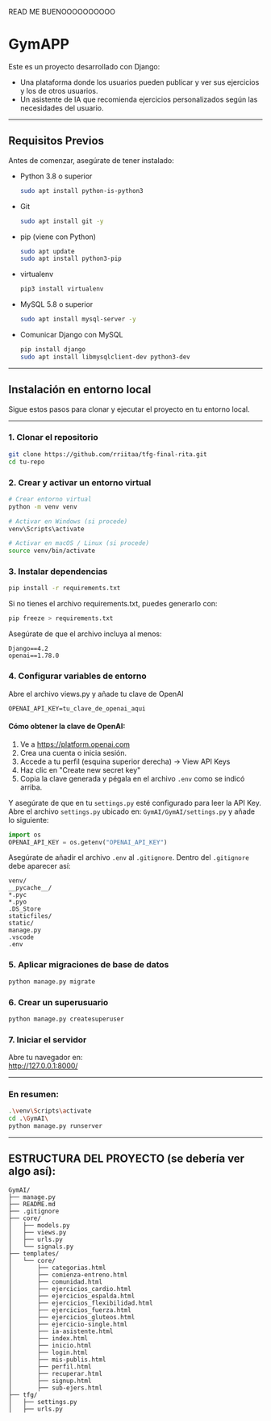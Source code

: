 READ ME BUENOOOOOOOOOO


# GymAPP

Este es un proyecto desarrollado con Django:
- Una plataforma donde los usuarios pueden publicar y ver sus ejercicios y los de otros usuarios.
- Un asistente de IA que recomienda ejercicios personalizados según las necesidades del usuario.

---

## Requisitos Previos

Antes de comenzar, asegúrate de tener instalado:

- Python 3.8 o superior
  ```bash
  sudo apt install python-is-python3
  ```
- Git  
  ```bash
  sudo apt install git -y
  ```
- pip (viene con Python)  
  ```bash
  sudo apt update
  sudo apt install python3-pip
  ```
- virtualenv  
  ```bash
  pip3 install virtualenv
  ```
- MySQL 5.8 o superior  
  ```bash
  sudo apt install mysql-server -y
  ```
- Comunicar Django con MySQL  
  ```bash
  pip install django
  sudo apt install libmysqlclient-dev python3-dev
  ```

---

## Instalación en entorno local

Sigue estos pasos para clonar y ejecutar el proyecto en tu entorno local.

---

### 1. Clonar el repositorio

```bash
git clone https://github.com/rriitaa/tfg-final-rita.git
cd tu-repo
```

### 2. Crear y activar un entorno virtual

```bash
# Crear entorno virtual
python -m venv venv

# Activar en Windows (si procede)
venv\Scripts\activate

# Activar en macOS / Linux (si procede)
source venv/bin/activate
```

### 3. Instalar dependencias

```bash
pip install -r requirements.txt
```

Si no tienes el archivo requirements.txt, puedes generarlo con:

```bash
pip freeze > requirements.txt
```

Asegúrate de que el archivo incluya al menos:

```
Django==4.2
openai==1.78.0
```

### 4. Configurar variables de entorno

Abre el archivo views.py y añade tu clave de OpenAI

```
OPENAI_API_KEY=tu_clave_de_openai_aqui
```

#### Cómo obtener la clave de OpenAI:

1. Ve a https://platform.openai.com
2. Crea una cuenta o inicia sesión.
3. Accede a tu perfil (esquina superior derecha) → View API Keys
4. Haz clic en "Create new secret key"
5. Copia la clave generada y pégala en el archivo `.env` como se indicó arriba.

Y asegúrate de que en tu `settings.py` esté configurado para leer la API Key.  
Abre el archivo `settings.py` ubicado en: `GymAI/GymAI/settings.py` y añade lo siguiente:

```python
import os
OPENAI_API_KEY = os.getenv("OPENAI_API_KEY")
```

Asegúrate de añadir el archivo `.env` al `.gitignore`. Dentro del `.gitignore` debe aparecer así:

```
venv/
__pycache__/
*.pyc
*.pyo
.DS_Store
staticfiles/
static/
manage.py
.vscode
.env
```

### 5. Aplicar migraciones de base de datos

```bash
python manage.py migrate
```

### 6. Crear un superusuario

```bash
python manage.py createsuperuser
```

### 7. Iniciar el servidor

Abre tu navegador en:  
http://127.0.0.1:8000/

---

### En resumen:

```bash
.\venv\Scripts\activate
cd .\GymAI\
python manage.py runserver
```

---

## ESTRUCTURA DEL PROYECTO (se debería ver algo así):

```
GymAI/
├── manage.py
├── README.md
├── .gitignore
├── core/
│   ├── models.py
│   ├── views.py
│   ├── urls.py
│   └── signals.py
├── templates/
│   └── core/
│       ├── categorias.html
│       ├── comienza-entreno.html
│       ├── comunidad.html
│       ├── ejercicios_cardio.html
│       ├── ejercicios_espalda.html
│       ├── ejercicios_flexibilidad.html
│       ├── ejercicios_fuerza.html
│       ├── ejercicios_gluteos.html
│       ├── ejercicio-single.html
│       ├── ia-asistente.html
│       ├── index.html
│       ├── inicio.html
│       ├── login.html
│       ├── mis-publis.html
│       ├── perfil.html
│       ├── recuperar.html
│       ├── signup.html
│       ├── sub-ejers.html
├── tfg/
│   ├── settings.py
│   ├── urls.py
```


